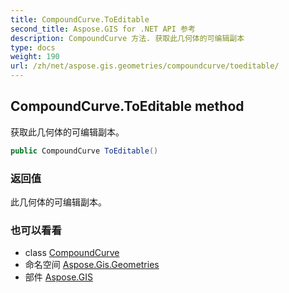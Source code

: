 ```yaml
---
title: CompoundCurve.ToEditable
second_title: Aspose.GIS for .NET API 参考
description: CompoundCurve 方法. 获取此几何体的可编辑副本
type: docs
weight: 190
url: /zh/net/aspose.gis.geometries/compoundcurve/toeditable/
---
```

## CompoundCurve.ToEditable method

获取此几何体的可编辑副本。

```csharp
public CompoundCurve ToEditable()
```

### 返回值

此几何体的可编辑副本。

### 也可以看看

* class [CompoundCurve](../)
* 命名空间 [Aspose.Gis.Geometries](../../compoundcurve/)
* 部件 [Aspose.GIS](../../../)


